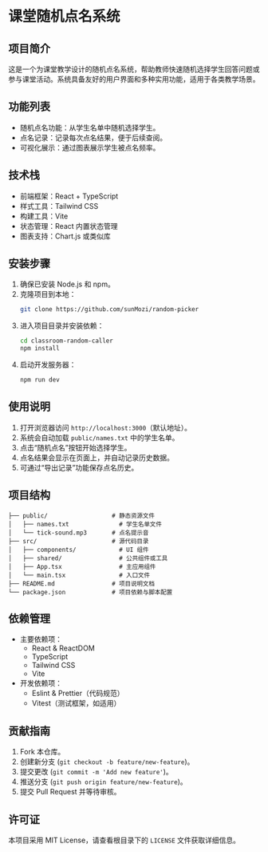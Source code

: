 # 课堂随机点名系统

## 项目简介

这是一个为课堂教学设计的随机点名系统，帮助教师快速随机选择学生回答问题或参与课堂活动。系统具备友好的用户界面和多种实用功能，适用于各类教学场景。

## 功能列表

- 随机点名功能：从学生名单中随机选择学生。
- 点名记录：记录每次点名结果，便于后续查阅。
- 可视化展示：通过图表展示学生被点名频率。

## 技术栈

- 前端框架：React + TypeScript
- 样式工具：Tailwind CSS
- 构建工具：Vite
- 状态管理：React 内置状态管理
- 图表支持：Chart.js 或类似库

## 安装步骤

1. 确保已安装 Node.js 和 npm。
2. 克隆项目到本地：
   ```bash
   git clone https://github.com/sunMozi/random-picker
   ```
3. 进入项目目录并安装依赖：
   ```bash
   cd classroom-random-caller
   npm install
   ```
4. 启动开发服务器：
   ```bash
   npm run dev
   ```

## 使用说明

1. 打开浏览器访问 `http://localhost:3000`（默认地址）。
2. 系统会自动加载 `public/names.txt` 中的学生名单。
3. 点击“随机点名”按钮开始选择学生。
4. 点名结果会显示在页面上，并自动记录历史数据。
5. 可通过“导出记录”功能保存点名历史。

## 项目结构

```
├── public/                  # 静态资源文件
│   ├── names.txt              # 学生名单文件
│   └── tick-sound.mp3       # 点名提示音
├── src/                     # 源代码目录
│   ├── components/            # UI 组件
│   ├── shared/                # 公共组件或工具
│   ├── App.tsx                # 主应用组件
│   └── main.tsx               # 入口文件
├── README.md                # 项目说明文档
└── package.json             # 项目依赖与脚本配置
```

## 依赖管理

- 主要依赖项：
  - React & ReactDOM
  - TypeScript
  - Tailwind CSS
  - Vite
- 开发依赖项：
  - Eslint & Prettier（代码规范）
  - Vitest（测试框架，如适用）

## 贡献指南

1. Fork 本仓库。
2. 创建新分支 (`git checkout -b feature/new-feature`)。
3. 提交更改 (`git commit -m 'Add new feature'`)。
4. 推送分支 (`git push origin feature/new-feature`)。
5. 提交 Pull Request 并等待审核。

## 许可证

本项目采用 MIT License，请查看根目录下的 `LICENSE` 文件获取详细信息。
